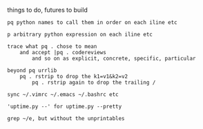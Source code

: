 things to do, futures to build

    pq python names to call them in order on each iline etc

    p arbitrary python expression on each iline etc

    trace what pq . chose to mean
        and accept |pq . codereviews
            and so on as explicit, concrete, specific, particular

    beyond pq urrlib
        pq . rstrip to drop the k1=v1&k2=v2
            pq . rstrip again to drop the trailing /

    sync ~/.vimrc ~/.emacs ~/.bashrc etc

    'uptime.py --' for uptime.py --pretty

    grep ~/e, but without the unprintables
